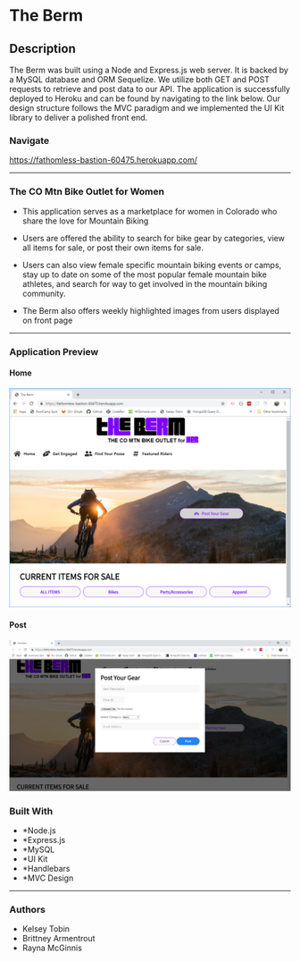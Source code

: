 # The Berm

## Description
The Berm was built using a Node and Express.js web server. It is backed by a MySQL database and ORM Sequelize. We utilize both GET and POST requests to retrieve and post data to our API. The application is successfully deployed to Heroku and can be found by navigating to the link below. Our design structure follows the MVC paradigm and we implemented the UI Kit library to deliver a polished front end. 

### Navigate
https://fathomless-bastion-60475.herokuapp.com/

***

### The CO Mtn Bike Outlet for Women
* This application serves as a marketplace for women in Colorado who share the love for Mountain Biking

* Users are offered the ability to search for bike gear by categories, view all items for sale, or post their own items for sale. 

* Users can also view female specific mountain biking events or camps, stay up to date on some of the most popular female mountain bike athletes, and search for way to get involved in the mountain biking community.

* The Berm also offers weekly highlighted images from users displayed on front page

***
### Application Preview
#### Home 
![Home](images/berm.PNG)

#### Post
![Post](images/post.PNG)

### Built With
* *Node.js 
* *Express.js
* *MySQL 
* *UI Kit
* *Handlebars
* *MVC Design

***
### Authors
* Kelsey Tobin
* Brittney Armentrout
* Rayna McGinnis
